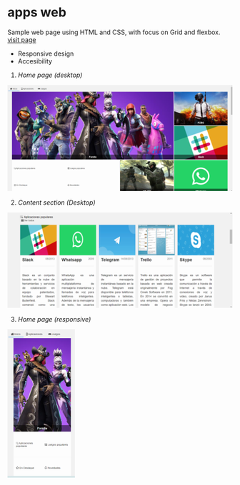 # apps web

Sample web page using HTML and CSS, with focus on Grid and flexbox. [visit page](https://costadamia.github.io/numero-secreto-/)

- Responsive design
- Accesibility

1. *Home page (desktop)*

![Home page](/capturas/apps_inicio-descatados.png)

2. *Content section (Desktop)*

![Home page-content section](/capturas/apps_inicio-populares.png)

3. *Home page (responsive)*

<img src="/capturas/apps_inicio-destacados_mobile.png" width="30%" height="auto">
